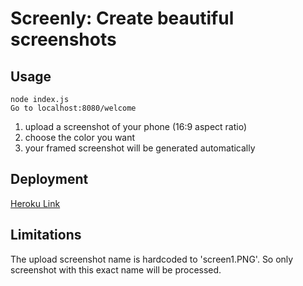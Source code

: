 # Screenly: Create beautiful screenshots

## Usage
```
node index.js
Go to localhost:8080/welcome
```

1. upload a screenshot of your phone (16:9 aspect ratio)
2. choose the color you want
3. your framed screenshot will be generated automatically

## Deployment
[Heroku Link](https://screenly-app.herokuapp.com/welcome)

## Limitations
The upload screenshot name is hardcoded to 'screen1.PNG'. So only screenshot with this exact name will be processed.
